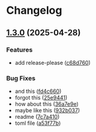 # Changelog

## [1.3.0](https://github.com/arunvisvajeetrs/edc_git_workshop/compare/1.2.0...1.3.0) (2025-04-28)


### Features

* add release-please ([c68d760](https://github.com/arunvisvajeetrs/edc_git_workshop/commit/c68d760b873843e0c71e96989b283acdf7466164))


### Bug Fixes

* and this ([fd4c660](https://github.com/arunvisvajeetrs/edc_git_workshop/commit/fd4c660a865cd9579fab82ae8f56a0352512d749))
* forgot this ([25e9441](https://github.com/arunvisvajeetrs/edc_git_workshop/commit/25e944197177af8ec6df1596e54eb616e4ff99fb))
* how about this ([36a7e9e](https://github.com/arunvisvajeetrs/edc_git_workshop/commit/36a7e9e81e82826d8520b080e17a46a026a449ee))
* maybe like this ([932b037](https://github.com/arunvisvajeetrs/edc_git_workshop/commit/932b037698a792e271f924e9bdb544b8e8117853))
* readme ([7c7a410](https://github.com/arunvisvajeetrs/edc_git_workshop/commit/7c7a4106c2c4e1352965d558968026fd63b848dc))
* toml file ([a53f77b](https://github.com/arunvisvajeetrs/edc_git_workshop/commit/a53f77b0c1df71987caec316e82e9d9567df3e34))
